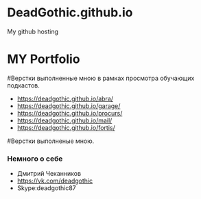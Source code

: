 # DeadGothic.github.io
My github hosting


# MY Portfolio
#Верстки выполненные мною в рамках просмотра обучающих подкастoв.
- https://deadgothic.github.io/abra/
- https://deadgothic.github.io/garage/
- https://deadgothic.github.io/procurs/
- https://deadgothic.github.io/mail/
- https://deadgothic.github.io/fortis/


#Верстки выполненые мною.



### Немного о себе ###
* Дмитрий Чеканников
* https://vk.com/deadgothic
* Skype:deadgothic87
